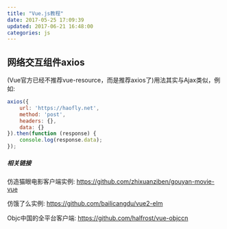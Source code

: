 ```yaml
---
title: "Vue.js教程"
date: 2017-05-25 17:09:39
updated: 2017-06-21 16:48:00
categories: js
---
```


## 网络交互组件axios

(Vue官方已经不推荐vue-resource，而是推荐axios了)用法其实与Ajax类似，例如:

```javascript
axios({
    url: 'https://haofly.net',
    method: 'post',
    headers: {},
    data: {}
}).then(function (response) {
    console.log(response.data);
});
```



##### 相关链接

仿造猫眼电影客户端实例: https://github.com/zhixuanziben/gouyan-movie-vue   

仿饿了么实例: https://github.com/bailicangdu/vue2-elm

Objc中国的全平台客户端: https://github.com/halfrost/vue-objccn

